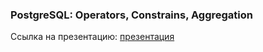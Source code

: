 ### PostgreSQL: Operators, Constrains, Aggregation

Ссылка на презентацию: [презентация](https://github.com/ait-tr/cohort39.2/blob/main/db/lesson_03/PostgreSQL_Operators_Constrains_Aggregation.pdf)
